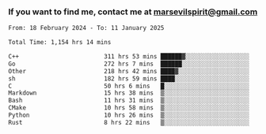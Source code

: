 ### If you want to find me, contact me at marsevilspirit@gmail.com

<!--
**marsevilspirit/marsevilspirit** is a ✨ _special_ ✨ repository because its `README.md` (this file) appears on your GitHub profile.

Here are some ideas to get you started:

- 🔭 I’m currently working on ...
- 🌱 I’m currently learning ...
- 👯 I’m looking to collaborate on ...
- 🤔 I’m looking for help with ...
- 💬 Ask me about ...
- 📫 How to reach me: ...
- 😄 Pronouns: ...
- ⚡ Fun fact: ...
-->
<!--START_SECTION:waka-->

```txt
From: 18 February 2024 - To: 11 January 2025

Total Time: 1,154 hrs 14 mins

C++                        311 hrs 53 mins ██████▓░░░░░░░░░░░░░░░░░░   27.02 %
Go                         272 hrs 7 mins  ██████░░░░░░░░░░░░░░░░░░░   23.58 %
Other                      218 hrs 42 mins ████▓░░░░░░░░░░░░░░░░░░░░   18.95 %
sh                         182 hrs 59 mins ████░░░░░░░░░░░░░░░░░░░░░   15.85 %
C                          50 hrs 6 mins   █░░░░░░░░░░░░░░░░░░░░░░░░   04.34 %
Markdown                   15 hrs 38 mins  ▒░░░░░░░░░░░░░░░░░░░░░░░░   01.35 %
Bash                       11 hrs 31 mins  ▒░░░░░░░░░░░░░░░░░░░░░░░░   01.00 %
CMake                      10 hrs 58 mins  ▒░░░░░░░░░░░░░░░░░░░░░░░░   00.95 %
Python                     10 hrs 26 mins  ▒░░░░░░░░░░░░░░░░░░░░░░░░   00.90 %
Rust                       8 hrs 22 mins   ▒░░░░░░░░░░░░░░░░░░░░░░░░   00.73 %
```

<!--END_SECTION:waka-->
